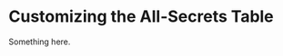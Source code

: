 [title]: # (Customizing the All-Secrets Table)
[tags]: # (XXX)
[priority]: # (4987)
# Customizing the All-Secrets Table
Something here.
